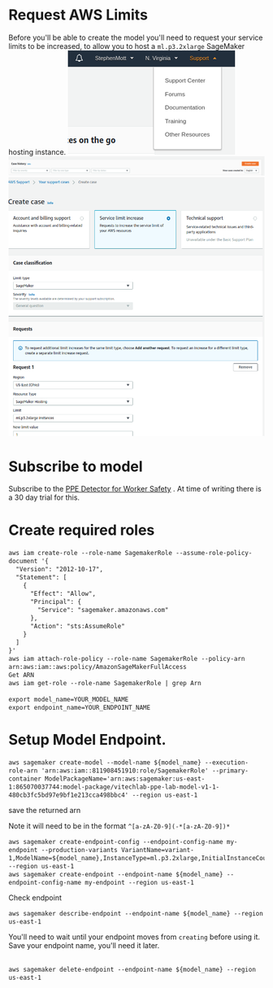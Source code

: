 # Request AWS Limits
Before you'll be able to create the model you'll need to request your service limits to be increased, to allow you to
 host a ```ml.p3.2xlarge``` SageMaker hosting instance.
![](create_endpoint/support.png)
![](create_endpoint/support_case.png)
![](create_endpoint/service_limits2.png)


# Subscribe to model
Subscribe to the [PPE Detector for Worker Safety](https://aws.amazon.com/marketplace/pp/prodview-6gvzwuebead3o?ref_=_ml_hackathon)
. At time of writing there is a 30 day trial for this.


# Create required roles
```
aws iam create-role --role-name SagemakerRole --assume-role-policy-document '{                                                                
  "Version": "2012-10-17",
  "Statement": [
    {
      "Effect": "Allow",
      "Principal": {
        "Service": "sagemaker.amazonaws.com"
      },
      "Action": "sts:AssumeRole"
    }
  ]
}'
aws iam attach-role-policy --role-name SagemakerRole --policy-arn arn:aws:iam::aws:policy/AmazonSageMakerFullAccess
Get ARN
aws iam get-role --role-name SagemakerRole | grep Arn

export model_name=YOUR_MODEL_NAME
export endpoint_name=YOUR_ENDPOINT_NAME

```

# Setup Model Endpoint.
```
aws sagemaker create-model --model-name ${model_name} --execution-role-arn 'arn:aws:iam::811908451910:role/SagemakerRole' --primary-container ModelPackageName='arn:aws:sagemaker:us-east-1:865070037744:model-package/vitechlab-ppe-lab-model-v1-1-480cb3fc5bd97e9bf1e213cca498bbc4' --region us-east-1
```
save the returned arn

Note it will need to be in the format ```^[a-zA-Z0-9](-*[a-zA-Z0-9])*```
```
aws sagemaker create-endpoint-config --endpoint-config-name my-endpoint --production-variants VariantName=variant-1,ModelName=${model_name},InstanceType=ml.p3.2xlarge,InitialInstanceCount=1 --region us-east-1
aws sagemaker create-endpoint --endpoint-name ${model_name} --endpoint-config-name my-endpoint --region us-east-1
```

Check endpoint
```
aws sagemaker describe-endpoint --endpoint-name ${model_name} --region us-east-1
```

You'll need to wait until your endpoint moves from ```creating``` before using it.
Save your endpoint name, you'll need it later.
```

aws sagemaker delete-endpoint --endpoint-name ${model_name} --region us-east-1


